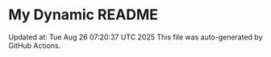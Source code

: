 # My Dynamic README
Updated at: Tue Aug 26 07:20:37 UTC 2025
This file was auto-generated by GitHub Actions.
